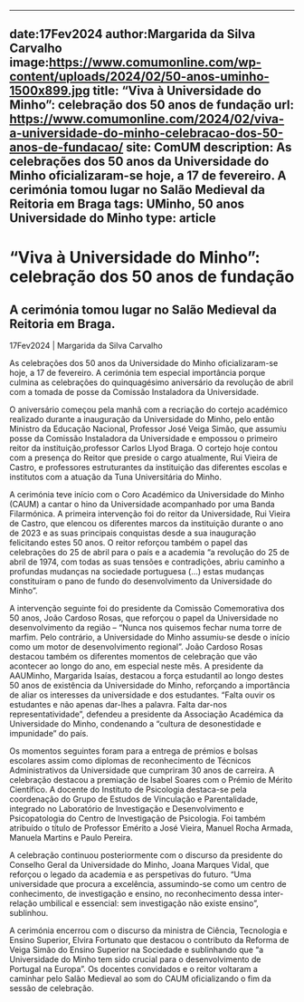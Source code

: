 
---
date:17Fev2024
author:Margarida da Silva Carvalho
image:https://www.comumonline.com/wp-content/uploads/2024/02/50-anos-uminho-1500x899.jpg
title: “Viva à Universidade do Minho”: celebração dos 50 anos de fundação
url: https://www.comumonline.com/2024/02/viva-a-universidade-do-minho-celebracao-dos-50-anos-de-fundacao/
site: ComUM
description: As celebrações dos 50 anos da Universidade do Minho oficializaram-se hoje, a 17 de fevereiro. A cerimónia tomou lugar no Salão Medieval da Reitoria em Braga
tags: UMinho, 50 anos Universidade do Minho
type: article
---


# “Viva à Universidade do Minho”: celebração dos 50 anos de fundação

## A cerimónia tomou lugar no Salão Medieval da Reitoria em Braga.

17Fev2024 | Margarida da Silva Carvalho

As celebrações dos 50 anos da Universidade do Minho oficializaram-se hoje, a 17 de fevereiro. A cerimónia tem especial importância porque culmina as celebrações do quinquagésimo aniversário da revolução de abril com a tomada de posse da Comissão Instaladora da Universidade.

O aniversário começou pela manhã com a recriação do cortejo académico realizado durante a inauguração da Universidade do Minho, pelo então Ministro da Educação Nacional, Professor José Veiga Simão, que assumiu posse da Comissão Instaladora da Universidade e empossou o primeiro reitor da instituição,professor Carlos Llyod Braga. O cortejo hoje contou com a presença do Reitor que preside o cargo atualmente, Rui Vieira de Castro, e professores estruturantes da instituição das diferentes escolas e institutos com a atuação da Tuna Universitária do Minho.

A cerimónia teve início com o Coro Académico da Universidade do Minho (CAUM) a cantar o hino da Universidade acompanhado por uma Banda Filarmónica. A primeira intervenção foi do reitor da Universidade, Rui Vieira de Castro, que elencou os diferentes marcos da instituição durante o ano de 2023 e as suas principais conquistas desde a sua inauguração felicitando estes 50 anos. O reitor reforçou também o papel das celebrações do 25 de abril para o país e a academia “a revolução do 25 de abril de 1974, com todas as suas tensões e contradições, abriu caminho a profundas mudanças na sociedade portuguesa (…) estas mudanças constituíram o pano de fundo do desenvolvimento da Universidade do Minho”.

A intervenção seguinte foi do presidente da Comissão Comemorativa dos 50 anos, João Cardoso Rosas, que reforçou o papel da Universidade no desenvolvimento da região – “Nunca nos quisemos fechar numa torre de marfim. Pelo contrário, a Universidade do Minho assumiu-se desde o início como um motor de desenvolvimento regional”. João Cardoso Rosas destacou também os diferentes momentos de celebração que vão acontecer ao longo do ano, em especial neste mês. A presidente da AAUMinho, Margarida Isaías, destacou a força estudantil ao longo destes 50 anos de existência da Universidade do Minho, reforçando a importância de aliar os interesses da universidade e dos estudantes. “Falta ouvir os estudantes e não apenas dar-lhes a palavra. Falta dar-nos representatividade”, defendeu a presidente da Associação Académica da Universidade do Minho, condenando a “cultura de desonestidade e impunidade” do país.

Os momentos seguintes foram para a entrega de prémios e bolsas escolares assim como diplomas de reconhecimento de Técnicos Administrativos da Universidade que cumpriram 30 anos de carreira. A celebração destacou a premiação de Isabel Soares com o Prémio de Mérito Científico. A docente do Instituto de Psicologia destaca-se pela coordenação do Grupo de Estudos de Vinculação e Parentalidade, integrado no Laboratório de Investigação e Desenvolvimento e Psicopatologia do Centro de Investigação de Psicologia. Foi também atribuído o título de Professor Emérito a José Vieira, Manuel Rocha Armada, Manuela Martins e Paulo Pereira.

A celebração continuou posteriormente com o discurso da presidente do Conselho Geral da Universidade do Minho, Joana Marques Vidal, que reforçou o legado da academia e as perspetivas do futuro. “Uma universidade que procura a excelência, assumindo-se como um centro de conhecimento, de investigação e ensino, no reconhecimento dessa inter-relação umbilical e essencial: sem investigação não existe ensino”, sublinhou.

A cerimónia encerrou com o discurso da ministra de Ciência, Tecnologia e Ensino Superior, Elvira Fortunato que destacou o contributo da Reforma de Veiga Simão do Ensino Superior na Sociedade e sublinhando que “a Universidade do Minho tem sido crucial para o desenvolvimento de Portugal na Europa”. Os docentes convidados e o reitor voltaram a caminhar pelo Salão Medieval ao som do CAUM oficializando o fim da sessão de celebração.

